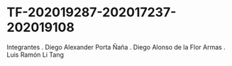 # TF-202019287-202017237-202019108

Integrantes
. Diego Alexander Porta Ñaña
. Diego Alonso de la Flor Armas
. Luis Ramón Li Tang
